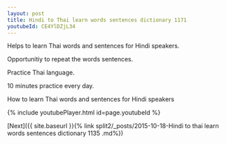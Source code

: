 ```yaml
---
layout: post
title: Hindi to Thai learn words sentences dictionary 1171 
youtubeId: CE4YlDZjL34
---
```

 
 
Helps to learn Thai words and sentences for Hindi speakers.

Opportunitiy to repeat the words sentences. 

Practice Thai language. 
 
10 minutes practice every day. 
 
How to learn Thai words and sentences for Hindi speakers 
 
{% include youtubePlayer.html id=page.youtubeId %}
 
 
[Next]({{ site.baseurl }}{% link  split2/_posts/2015-10-18-Hindi to thai learn words sentences dictionary 1135 .md%})
 
